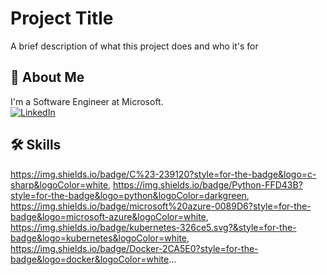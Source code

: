 
# Project Title

A brief description of what this project does and who it's for


## 🚀 About Me
I'm a Software Engineer at Microsoft.
<br>
<a href="https://www.linkedin.com/in/avaniatre/"><img alt="LinkedIn" src="https://img.shields.io/badge/linkedin%20-%230077B5.svg?&style=for-the-badge&logo=linkedin&logoColor=white"/></a>


  
## 🛠 Skills
https://img.shields.io/badge/C%23-239120?style=for-the-badge&logo=c-sharp&logoColor=white, https://img.shields.io/badge/Python-FFD43B?style=for-the-badge&logo=python&logoColor=darkgreen, https://img.shields.io/badge/microsoft%20azure-0089D6?style=for-the-badge&logo=microsoft-azure&logoColor=white, https://img.shields.io/badge/kubernetes-326ce5.svg?&style=for-the-badge&logo=kubernetes&logoColor=white, https://img.shields.io/badge/Docker-2CA5E0?style=for-the-badge&logo=docker&logoColor=white...

  
